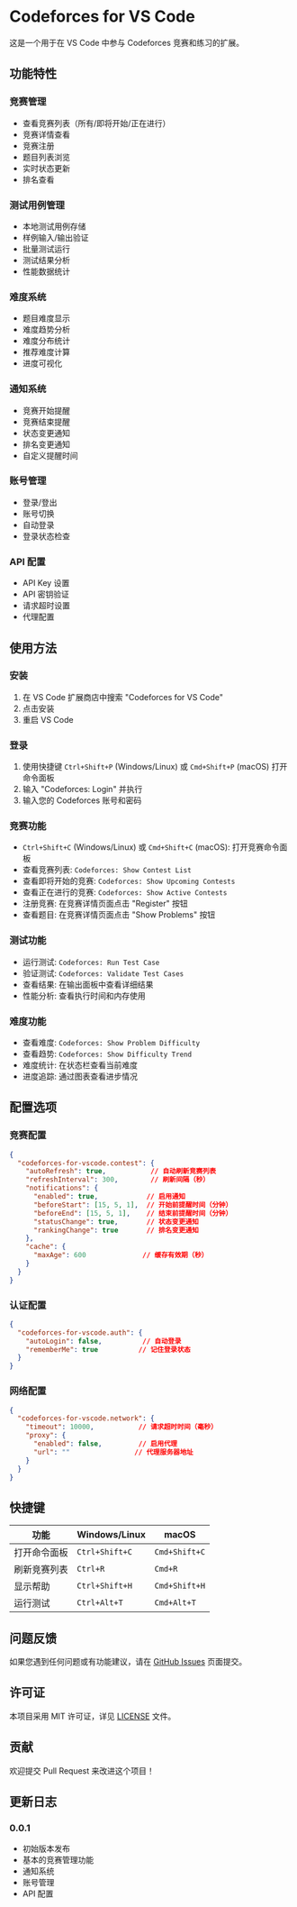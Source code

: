 # Codeforces for VS Code

这是一个用于在 VS Code 中参与 Codeforces 竞赛和练习的扩展。

## 功能特性

### 竞赛管理
- 查看竞赛列表（所有/即将开始/正在进行）
- 竞赛详情查看
- 竞赛注册
- 题目列表浏览
- 实时状态更新
- 排名查看

### 测试用例管理
- 本地测试用例存储
- 样例输入/输出验证
- 批量测试运行
- 测试结果分析
- 性能数据统计

### 难度系统
- 题目难度显示
- 难度趋势分析
- 难度分布统计
- 推荐难度计算
- 进度可视化

### 通知系统
- 竞赛开始提醒
- 竞赛结束提醒
- 状态变更通知
- 排名变更通知
- 自定义提醒时间

### 账号管理
- 登录/登出
- 账号切换
- 自动登录
- 登录状态检查

### API 配置
- API Key 设置
- API 密钥验证
- 请求超时设置
- 代理配置

## 使用方法

### 安装
1. 在 VS Code 扩展商店中搜索 "Codeforces for VS Code"
2. 点击安装
3. 重启 VS Code

### 登录
1. 使用快捷键 `Ctrl+Shift+P` (Windows/Linux) 或 `Cmd+Shift+P` (macOS) 打开命令面板
2. 输入 "Codeforces: Login" 并执行
3. 输入您的 Codeforces 账号和密码

### 竞赛功能
- `Ctrl+Shift+C` (Windows/Linux) 或 `Cmd+Shift+C` (macOS): 打开竞赛命令面板
- 查看竞赛列表: `Codeforces: Show Contest List`
- 查看即将开始的竞赛: `Codeforces: Show Upcoming Contests`
- 查看正在进行的竞赛: `Codeforces: Show Active Contests`
- 注册竞赛: 在竞赛详情页面点击 "Register" 按钮
- 查看题目: 在竞赛详情页面点击 "Show Problems" 按钮

### 测试功能
- 运行测试: `Codeforces: Run Test Case`
- 验证测试: `Codeforces: Validate Test Cases`
- 查看结果: 在输出面板中查看详细结果
- 性能分析: 查看执行时间和内存使用

### 难度功能
- 查看难度: `Codeforces: Show Problem Difficulty`
- 查看趋势: `Codeforces: Show Difficulty Trend`
- 难度统计: 在状态栏查看当前难度
- 进度追踪: 通过图表查看进步情况

## 配置选项

### 竞赛配置
```json
{
  "codeforces-for-vscode.contest": {
    "autoRefresh": true,           // 自动刷新竞赛列表
    "refreshInterval": 300,        // 刷新间隔（秒）
    "notifications": {
      "enabled": true,            // 启用通知
      "beforeStart": [15, 5, 1],  // 开始前提醒时间（分钟）
      "beforeEnd": [15, 5, 1],    // 结束前提醒时间（分钟）
      "statusChange": true,       // 状态变更通知
      "rankingChange": true       // 排名变更通知
    },
    "cache": {
      "maxAge": 600              // 缓存有效期（秒）
    }
  }
}
```

### 认证配置
```json
{
  "codeforces-for-vscode.auth": {
    "autoLogin": false,          // 自动登录
    "rememberMe": true          // 记住登录状态
  }
}
```

### 网络配置
```json
{
  "codeforces-for-vscode.network": {
    "timeout": 10000,           // 请求超时时间（毫秒）
    "proxy": {
      "enabled": false,         // 启用代理
      "url": ""                // 代理服务器地址
    }
  }
}
```

## 快捷键

| 功能 | Windows/Linux | macOS |
|------|--------------|-------|
| 打开命令面板 | `Ctrl+Shift+C` | `Cmd+Shift+C` |
| 刷新竞赛列表 | `Ctrl+R` | `Cmd+R` |
| 显示帮助 | `Ctrl+Shift+H` | `Cmd+Shift+H` |
| 运行测试 | `Ctrl+Alt+T` | `Cmd+Alt+T` |

## 问题反馈

如果您遇到任何问题或有功能建议，请在 [GitHub Issues](https://github.com/WS007-cry/codeforces-for-vscode/issues) 页面提交。

## 许可证

本项目采用 MIT 许可证，详见 [LICENSE](LICENSE) 文件。

## 贡献

欢迎提交 Pull Request 来改进这个项目！

## 更新日志

### 0.0.1
- 初始版本发布
- 基本的竞赛管理功能
- 通知系统
- 账号管理
- API 配置